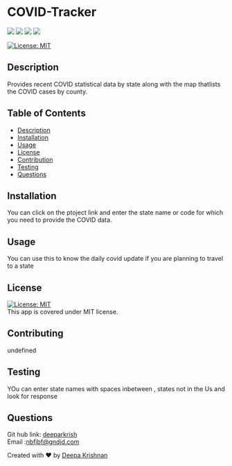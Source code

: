 # COVID-Tracker 
  <p align="left">
    <img src="https://img.shields.io/github/repo-size/deeparkrish /README-generator" />
    <img src="https://img.shields.io/github/languages/top/deeparkrish /README-generator"  />
    <img src="https://img.shields.io/github/issues/deeparkrish /README-generator" />
    <img src="https://img.shields.io/github/last-commit/Deeparkrish /README-generator" >   
  </p>

  [![License: MIT](https://img.shields.io/badge/License-MIT-yellow.svg)](https://opensource.org/licenses/MIT)<br />

  ## Description
  Provides recent COVID statistical data by state along with the map thatlists the COVID cases by county. 

  ## Table of Contents 
  * [Description](#description)
  * [Installation](#installation)
  * [Usage](#usage)
  * [License](#license)
  * [Contribution](#contribution)
  * [Testing](#testing)
  * [Questions](#questions)
  
  
  ##  Installation
  You can click on the ptoject link and enter the state name or code for which you need to provide the COVID data.

  ##  Usage
  You can use this to know the daily covid update if you are planning to travel to a state 

  ## License 
  [![License: MIT](https://img.shields.io/badge/License-MIT-yellow.svg)](https://opensource.org/licenses/MIT)<br />
  This app is covered under MIT license.

  ## Contributing
  undefined

  ## Testing 
  YOu can enter state names with spaces inbetween , states not in the Us  and look for response

  ## Questions 
  Git hub link: [deeparkrish ](https://github.com/deeparkrish ) <br/>
  Email :nbfjbf@gndjd.com

  Created with ❤️ by [Deepa Krishnan](https://github.com/DeeparKrish/README-generator)
